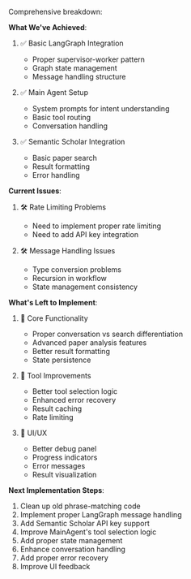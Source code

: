 Comprehensive breakdown:

**What We've Achieved**:

1. ✅ Basic LangGraph Integration

   - Proper supervisor-worker pattern
   - Graph state management
   - Message handling structure

2. ✅ Main Agent Setup

   - System prompts for intent understanding
   - Basic tool routing
   - Conversation handling

3. ✅ Semantic Scholar Integration
   - Basic paper search
   - Result formatting
   - Error handling

**Current Issues**:

1. 🛠️ Rate Limiting Problems

   - Need to implement proper rate limiting
   - Need to add API key integration

2. 🛠️ Message Handling Issues
   - Type conversion problems
   - Recursion in workflow
   - State management consistency

**What's Left to Implement**:

1. 📝 Core Functionality

   - Proper conversation vs search differentiation
   - Advanced paper analysis features
   - Better result formatting
   - State persistence

2. 📝 Tool Improvements

   - Better tool selection logic
   - Enhanced error recovery
   - Result caching
   - Rate limiting

3. 📝 UI/UX
   - Better debug panel
   - Progress indicators
   - Error messages
   - Result visualization

**Next Implementation Steps**:

1. Clean up old phrase-matching code
2. Implement proper LangGraph message handling
3. Add Semantic Scholar API key support
4. Improve MainAgent's tool selection logic
5. Add proper state management
6. Enhance conversation handling
7. Add proper error recovery
8. Improve UI feedback
